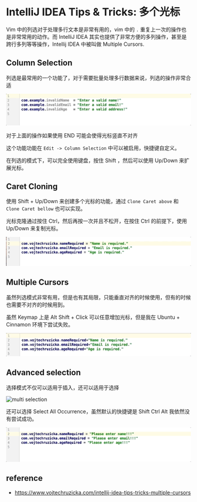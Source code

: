# IntelliJ IDEA Tips & Tricks: 多个光标

Vim 中的列选对于处理多行文本是非常有用的，vim 中的 `.` 重复上一次的操作也是非常常用的动作。而 IntelliJ IDEA 其实也提供了非常方便的多列操作，甚至是跨行多列等等操作，Intellij IDEA 中被叫做 Multiple Cursors.

## Column Selection
列选是最常用的一个功能了，对于需要批量处理多行数据来说，列选的操作非常合适

![column selection](images/column-selection.gif)

对于上面的操作如果使用 END 可能会使得光标竖直不对齐

这个功能功能在 `Edit -> Column Selection` 中可以被启用，快捷键自定义。

在列选的模式下，可以完全使用键盘，按住 Shift ，然后可以使用 Up/Down 来扩展光标。

## Caret Cloning

使用 Shift + Up/Down 来创建多个光标的功能，通过 `Clone Caret above` 和 `Clone Caret bellow` 也可以实现。

光标克隆通过按住 Ctrl，然后再按一次并且不松开，在按住 Ctrl 的前提下，使用 Up/Down 来复制光标。

![clone caret](images/clone-caret.gif)

## Multiple Cursors

虽然列选模式非常有用，但是也有其局限，只能垂直对齐的时候使用，但有的时候也需要不对齐的时候用到。

虽然 Keymap 上是 Alt Shift + Click 可以任意增加光标，但是我在 Ubuntu + Cinnamon 环境下尝试失败。

![multiple cursors](images/multiple-cursors-mouse.gif)

## Advanced selection
选择模式不仅可以适用于插入，还可以适用于选择

![multi selection](images/multi-selection.gif)

还可以选择 Select All Occurrence，虽然默认的快捷键是 Shift Ctrl Alt 我依然没有尝试成功。

![select all occurrence](images/select-all-occurences.gif)

## reference

- <https://www.vojtechruzicka.com/intellij-idea-tips-tricks-multiple-cursors>